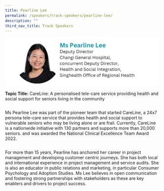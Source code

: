 ```yaml
---
title: Pearline Lee
permalink: /speakers/track-speakers/pearline-lee/
description: ""
third_nav_title: Track Speakers
---
```

<div style="display: flex; flex-wrap: wrap;">
  <div style="flex-basis: 100%; max-width: 100%;">
    <img alt="track speakers 1" src="/images/SpeakersPhoto/pearlinelee.png">
  </div>
	
**Topic Title:** CareLine: A personalised tele-care service providing health and social support for seniors living in the community
	
Ms Pearline Lee was part of the pioneer team that started CareLine, a 24x7 persona tele-care service that provides health and social support to vulnerable seniors who may be living alone or are frail. Currently, CareLine is a nationwide initiative with 130 partners and supports more than 20,000 seniors. and was awarded the National Clinical Excellence Team Award 2022.
	
For more than 15 years, Pearline has anchored her career in project management and developing customer centric journeys. She has both local and international experience in project management and service audits. She is also an educator in public relations and marketing, in particular Consumer Psychology and Adoption Studies. Ms Lee believes in open communication and fostering strong partnerships with stakeholders as these are key enablers and drivers to project success.
</div>